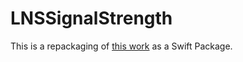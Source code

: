# LNSSignalStrength

This is a repackaging of [this work](https://github.com/objcio/swiftui-challenges/blob/master/challenge2.md) as a Swift Package.

